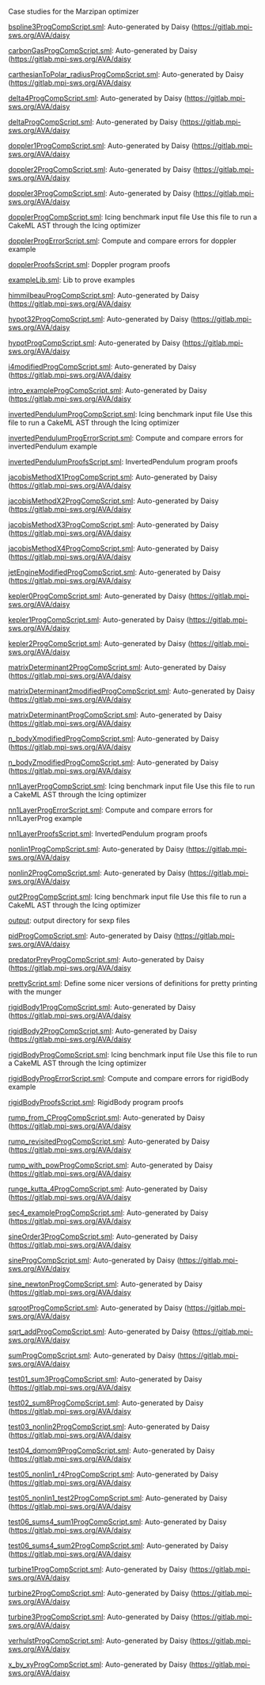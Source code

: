 Case studies for the Marzipan optimizer

[bspline3ProgCompScript.sml](bspline3ProgCompScript.sml):
Auto-generated by Daisy (https://gitlab.mpi-sws.org/AVA/daisy

[carbonGasProgCompScript.sml](carbonGasProgCompScript.sml):
Auto-generated by Daisy (https://gitlab.mpi-sws.org/AVA/daisy

[carthesianToPolar_radiusProgCompScript.sml](carthesianToPolar_radiusProgCompScript.sml):
Auto-generated by Daisy (https://gitlab.mpi-sws.org/AVA/daisy

[delta4ProgCompScript.sml](delta4ProgCompScript.sml):
Auto-generated by Daisy (https://gitlab.mpi-sws.org/AVA/daisy

[deltaProgCompScript.sml](deltaProgCompScript.sml):
Auto-generated by Daisy (https://gitlab.mpi-sws.org/AVA/daisy

[doppler1ProgCompScript.sml](doppler1ProgCompScript.sml):
Auto-generated by Daisy (https://gitlab.mpi-sws.org/AVA/daisy

[doppler2ProgCompScript.sml](doppler2ProgCompScript.sml):
Auto-generated by Daisy (https://gitlab.mpi-sws.org/AVA/daisy

[doppler3ProgCompScript.sml](doppler3ProgCompScript.sml):
Auto-generated by Daisy (https://gitlab.mpi-sws.org/AVA/daisy

[dopplerProgCompScript.sml](dopplerProgCompScript.sml):
Icing benchmark input file
Use this file to run a CakeML AST through the Icing optimizer

[dopplerProgErrorScript.sml](dopplerProgErrorScript.sml):
Compute and compare errors for doppler example

[dopplerProofsScript.sml](dopplerProofsScript.sml):
Doppler program proofs

[exampleLib.sml](exampleLib.sml):
Lib to prove examples

[himmilbeauProgCompScript.sml](himmilbeauProgCompScript.sml):
Auto-generated by Daisy (https://gitlab.mpi-sws.org/AVA/daisy

[hypot32ProgCompScript.sml](hypot32ProgCompScript.sml):
Auto-generated by Daisy (https://gitlab.mpi-sws.org/AVA/daisy

[hypotProgCompScript.sml](hypotProgCompScript.sml):
Auto-generated by Daisy (https://gitlab.mpi-sws.org/AVA/daisy

[i4modifiedProgCompScript.sml](i4modifiedProgCompScript.sml):
Auto-generated by Daisy (https://gitlab.mpi-sws.org/AVA/daisy

[intro_exampleProgCompScript.sml](intro_exampleProgCompScript.sml):
Auto-generated by Daisy (https://gitlab.mpi-sws.org/AVA/daisy

[invertedPendulumProgCompScript.sml](invertedPendulumProgCompScript.sml):
Icing benchmark input file
Use this file to run a CakeML AST through the Icing optimizer

[invertedPendulumProgErrorScript.sml](invertedPendulumProgErrorScript.sml):
Compute and compare errors for invertedPendulum example

[invertedPendulumProofsScript.sml](invertedPendulumProofsScript.sml):
InvertedPendulum program proofs

[jacobisMethodX1ProgCompScript.sml](jacobisMethodX1ProgCompScript.sml):
Auto-generated by Daisy (https://gitlab.mpi-sws.org/AVA/daisy

[jacobisMethodX2ProgCompScript.sml](jacobisMethodX2ProgCompScript.sml):
Auto-generated by Daisy (https://gitlab.mpi-sws.org/AVA/daisy

[jacobisMethodX3ProgCompScript.sml](jacobisMethodX3ProgCompScript.sml):
Auto-generated by Daisy (https://gitlab.mpi-sws.org/AVA/daisy

[jacobisMethodX4ProgCompScript.sml](jacobisMethodX4ProgCompScript.sml):
Auto-generated by Daisy (https://gitlab.mpi-sws.org/AVA/daisy

[jetEngineModifiedProgCompScript.sml](jetEngineModifiedProgCompScript.sml):
Auto-generated by Daisy (https://gitlab.mpi-sws.org/AVA/daisy

[kepler0ProgCompScript.sml](kepler0ProgCompScript.sml):
Auto-generated by Daisy (https://gitlab.mpi-sws.org/AVA/daisy

[kepler1ProgCompScript.sml](kepler1ProgCompScript.sml):
Auto-generated by Daisy (https://gitlab.mpi-sws.org/AVA/daisy

[kepler2ProgCompScript.sml](kepler2ProgCompScript.sml):
Auto-generated by Daisy (https://gitlab.mpi-sws.org/AVA/daisy

[matrixDeterminant2ProgCompScript.sml](matrixDeterminant2ProgCompScript.sml):
Auto-generated by Daisy (https://gitlab.mpi-sws.org/AVA/daisy

[matrixDeterminant2modifiedProgCompScript.sml](matrixDeterminant2modifiedProgCompScript.sml):
Auto-generated by Daisy (https://gitlab.mpi-sws.org/AVA/daisy

[matrixDeterminantProgCompScript.sml](matrixDeterminantProgCompScript.sml):
Auto-generated by Daisy (https://gitlab.mpi-sws.org/AVA/daisy

[n_bodyXmodifiedProgCompScript.sml](n_bodyXmodifiedProgCompScript.sml):
Auto-generated by Daisy (https://gitlab.mpi-sws.org/AVA/daisy

[n_bodyZmodifiedProgCompScript.sml](n_bodyZmodifiedProgCompScript.sml):
Auto-generated by Daisy (https://gitlab.mpi-sws.org/AVA/daisy

[nn1LayerProgCompScript.sml](nn1LayerProgCompScript.sml):
Icing benchmark input file
Use this file to run a CakeML AST through the Icing optimizer

[nn1LayerProgErrorScript.sml](nn1LayerProgErrorScript.sml):
Compute and compare errors for nn1LayerProg example

[nn1LayerProofsScript.sml](nn1LayerProofsScript.sml):
InvertedPendulum program proofs

[nonlin1ProgCompScript.sml](nonlin1ProgCompScript.sml):
Auto-generated by Daisy (https://gitlab.mpi-sws.org/AVA/daisy

[nonlin2ProgCompScript.sml](nonlin2ProgCompScript.sml):
Auto-generated by Daisy (https://gitlab.mpi-sws.org/AVA/daisy

[out2ProgCompScript.sml](out2ProgCompScript.sml):
Icing benchmark input file
Use this file to run a CakeML AST through the Icing optimizer

[output](output):
output directory for sexp files

[pidProgCompScript.sml](pidProgCompScript.sml):
Auto-generated by Daisy (https://gitlab.mpi-sws.org/AVA/daisy

[predatorPreyProgCompScript.sml](predatorPreyProgCompScript.sml):
Auto-generated by Daisy (https://gitlab.mpi-sws.org/AVA/daisy

[prettyScript.sml](prettyScript.sml):
Define some nicer versions of definitions for pretty printing with the munger

[rigidBody1ProgCompScript.sml](rigidBody1ProgCompScript.sml):
Auto-generated by Daisy (https://gitlab.mpi-sws.org/AVA/daisy

[rigidBody2ProgCompScript.sml](rigidBody2ProgCompScript.sml):
Auto-generated by Daisy (https://gitlab.mpi-sws.org/AVA/daisy

[rigidBodyProgCompScript.sml](rigidBodyProgCompScript.sml):
Icing benchmark input file
Use this file to run a CakeML AST through the Icing optimizer

[rigidBodyProgErrorScript.sml](rigidBodyProgErrorScript.sml):
Compute and compare errors for rigidBody example

[rigidBodyProofsScript.sml](rigidBodyProofsScript.sml):
RigidBody program proofs

[rump_from_CProgCompScript.sml](rump_from_CProgCompScript.sml):
Auto-generated by Daisy (https://gitlab.mpi-sws.org/AVA/daisy

[rump_revisitedProgCompScript.sml](rump_revisitedProgCompScript.sml):
Auto-generated by Daisy (https://gitlab.mpi-sws.org/AVA/daisy

[rump_with_powProgCompScript.sml](rump_with_powProgCompScript.sml):
Auto-generated by Daisy (https://gitlab.mpi-sws.org/AVA/daisy

[runge_kutta_4ProgCompScript.sml](runge_kutta_4ProgCompScript.sml):
Auto-generated by Daisy (https://gitlab.mpi-sws.org/AVA/daisy

[sec4_exampleProgCompScript.sml](sec4_exampleProgCompScript.sml):
Auto-generated by Daisy (https://gitlab.mpi-sws.org/AVA/daisy

[sineOrder3ProgCompScript.sml](sineOrder3ProgCompScript.sml):
Auto-generated by Daisy (https://gitlab.mpi-sws.org/AVA/daisy

[sineProgCompScript.sml](sineProgCompScript.sml):
Auto-generated by Daisy (https://gitlab.mpi-sws.org/AVA/daisy

[sine_newtonProgCompScript.sml](sine_newtonProgCompScript.sml):
Auto-generated by Daisy (https://gitlab.mpi-sws.org/AVA/daisy

[sqrootProgCompScript.sml](sqrootProgCompScript.sml):
Auto-generated by Daisy (https://gitlab.mpi-sws.org/AVA/daisy

[sqrt_addProgCompScript.sml](sqrt_addProgCompScript.sml):
Auto-generated by Daisy (https://gitlab.mpi-sws.org/AVA/daisy

[sumProgCompScript.sml](sumProgCompScript.sml):
Auto-generated by Daisy (https://gitlab.mpi-sws.org/AVA/daisy

[test01_sum3ProgCompScript.sml](test01_sum3ProgCompScript.sml):
Auto-generated by Daisy (https://gitlab.mpi-sws.org/AVA/daisy

[test02_sum8ProgCompScript.sml](test02_sum8ProgCompScript.sml):
Auto-generated by Daisy (https://gitlab.mpi-sws.org/AVA/daisy

[test03_nonlin2ProgCompScript.sml](test03_nonlin2ProgCompScript.sml):
Auto-generated by Daisy (https://gitlab.mpi-sws.org/AVA/daisy

[test04_dqmom9ProgCompScript.sml](test04_dqmom9ProgCompScript.sml):
Auto-generated by Daisy (https://gitlab.mpi-sws.org/AVA/daisy

[test05_nonlin1_r4ProgCompScript.sml](test05_nonlin1_r4ProgCompScript.sml):
Auto-generated by Daisy (https://gitlab.mpi-sws.org/AVA/daisy

[test05_nonlin1_test2ProgCompScript.sml](test05_nonlin1_test2ProgCompScript.sml):
Auto-generated by Daisy (https://gitlab.mpi-sws.org/AVA/daisy

[test06_sums4_sum1ProgCompScript.sml](test06_sums4_sum1ProgCompScript.sml):
Auto-generated by Daisy (https://gitlab.mpi-sws.org/AVA/daisy

[test06_sums4_sum2ProgCompScript.sml](test06_sums4_sum2ProgCompScript.sml):
Auto-generated by Daisy (https://gitlab.mpi-sws.org/AVA/daisy

[turbine1ProgCompScript.sml](turbine1ProgCompScript.sml):
Auto-generated by Daisy (https://gitlab.mpi-sws.org/AVA/daisy

[turbine2ProgCompScript.sml](turbine2ProgCompScript.sml):
Auto-generated by Daisy (https://gitlab.mpi-sws.org/AVA/daisy

[turbine3ProgCompScript.sml](turbine3ProgCompScript.sml):
Auto-generated by Daisy (https://gitlab.mpi-sws.org/AVA/daisy

[verhulstProgCompScript.sml](verhulstProgCompScript.sml):
Auto-generated by Daisy (https://gitlab.mpi-sws.org/AVA/daisy

[x_by_xyProgCompScript.sml](x_by_xyProgCompScript.sml):
Auto-generated by Daisy (https://gitlab.mpi-sws.org/AVA/daisy

